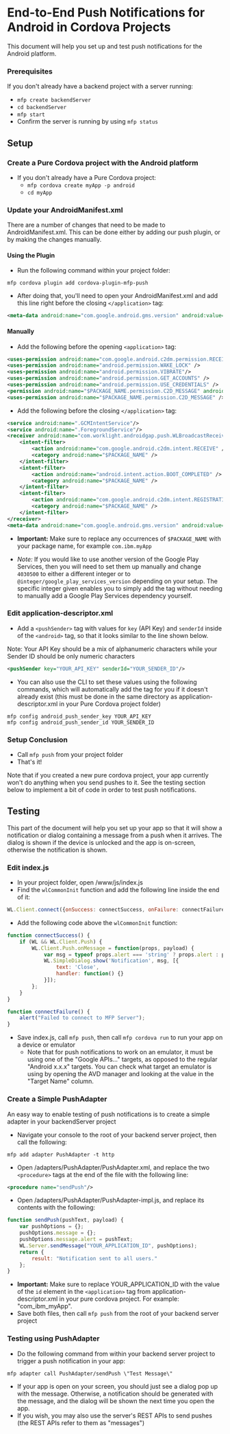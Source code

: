 # End-to-End Push Notifications for Android in Cordova Projects

This document will help you set up and test push notifications for the Android platform.

### Prerequisites
If you don't already have a backend project with a server running:
- `mfp create backendServer`
- `cd backendServer`
- `mfp start`
- Confirm the server is running by using `mfp status`

## Setup

### Create a Pure Cordova project with the Android platform
- If you don't already have a Pure Cordova project:
    - `mfp cordova create myApp -p android`
    - `cd myApp`

### Update your AndroidManifest.xml
There are a number of changes that need to be made to AndroidManifest.xml. This can be done either by adding our push plugin, or by making the changes manually.

#### Using the Plugin
- Run the following command within your project folder:

````
mfp cordova plugin add cordova-plugin-mfp-push
````

- After doing that, you'll need to open your AndroidManifest.xml and add this line right before the closing `</application>` tag:

```xml
<meta-data android:name="com.google.android.gms.version" android:value="4030500"/>
```

#### Manually
- Add the following before the opening `<application>` tag:

````xml
<uses-permission android:name="com.google.android.c2dm.permission.RECEIVE" />
<uses-permission android:name="android.permission.WAKE_LOCK" />
<uses-permission android:name="android.permission.VIBRATE"/>
<uses-permission android:name="android.permission.GET_ACCOUNTS" />
<uses-permission android:name="android.permission.USE_CREDENTIALS" />
<permission android:name="$PACKAGE_NAME.permission.C2D_MESSAGE" android:protectionLevel="signature" />
<uses-permission android:name="$PACKAGE_NAME.permission.C2D_MESSAGE" />
````

- Add the following before the closing `</application>` tag:

````xml
<service android:name=".GCMIntentService"/>
<service android:name=".ForegroundService"/>
<receiver android:name="com.worklight.androidgap.push.WLBroadcastReceiver" android:permission="com.google.android.c2dm.permission.SEND">
    <intent-filter>
        <action android:name="com.google.android.c2dm.intent.RECEIVE" />
        <category android:name="$PACKAGE_NAME" />
    </intent-filter>
    <intent-filter>
        <action android:name="android.intent.action.BOOT_COMPLETED" />
        <category android:name="$PACKAGE_NAME" />
    </intent-filter>
    <intent-filter>
        <action android:name="com.google.android.c2dm.intent.REGISTRATION" />
        <category android:name="$PACKAGE_NAME" />
    </intent-filter>
</receiver>
<meta-data android:name="com.google.android.gms.version" android:value="4030500" />
````

- **Important:** Make sure to replace any occurrences of `$PACKAGE_NAME` with your package name, for example `com.ibm.myApp`

- *Note:* If you would like to use another version of the Google Play Services, then you will need to set them up manually and change `4030500` to either a different integer or to `@integer/google_play_services_version` depending on your setup. The specific integer given enables you to simply add the tag without needing to manually add a Google Play Services dependency yourself.

### Edit application-descriptor.xml
- Add a `<pushSender>` tag with values for `key` (API Key) and `senderId` inside of the `<android>` tag, so that it looks similar to the line shown below. 

Note: Your API Key should be a mix of alphanumeric characters while your Sender ID should be only numeric characters

````xml
<pushSender key="YOUR_API_KEY" senderId="YOUR_SENDER_ID"/>
````

- You can also use the CLI to set these values using the following commands, which will automatically add the tag for you if it doesn't already exist (this must be done in the same directory as application-descriptor.xml in your Pure Cordova project folder)

````
mfp config android_push_sender_key YOUR_API_KEY
mfp config android_push_sender_id YOUR_SENDER_ID
````

### Setup Conclusion
- Call `mfp push` from your project folder
- That's it!

Note that if you created a new pure cordova project, your app currently won't do anything when you send pushes to it. See the testing section below to implement a bit of code in order to test push notifications.

## Testing
This part of the document will help you set up your app so that it will show a notification or dialog containing a message from a push when it arrives. The dialog is shown if the device is unlocked and the app is on-screen, otherwise the notification is shown.

### Edit index.js
- In your project folder, open /www/js/index.js
- Find the `wlCommonInit` function and add the following line inside the end of it:

```javascript
WL.Client.connect({onSuccess: connectSuccess, onFailure: connectFailure});
```

- Add the following code above the `wlCommonInit` function:

```javascript
function connectSuccess() {
    if (WL && WL.Client.Push) {
        WL.Client.Push.onMessage = function(props, payload) {
            var msg = typeof props.alert === 'string' ? props.alert : props.alert.body;
            WL.SimpleDialog.show('Notification', msg, [{
                text: 'Close',
                handler: function() {}
            }]);
        };
    }
}

function connectFailure() {
    alert("Failed to connect to MFP Server");
}
```

- Save index.js, call `mfp push`, then call `mfp cordova run` to run your app on a device or emulator
    - Note that for push notifications to work on an emulator, it must be using one of the "Google APIs..." targets, as opposed to the regular "Android x.x.x" targets. You can check what target an emulator is using by opening the AVD manager and looking at the value in the "Target Name" column.

### Create a Simple PushAdapter
An easy way to enable testing of push notifications is to create a simple adapter in your backendServer project
- Navigate your console to the root of your backend server project, then call the following:

```
mfp add adapter PushAdapter -t http
```

- Open /adapters/PushAdapter/PushAdapter.xml, and replace the two `<procedure>` tags at the end of the file with the following line:

```xml
<procedure name="sendPush"/>
```

- Open /adapters/PushAdapter/PushAdapter-impl.js, and replace its contents with the following:

```javascript
function sendPush(pushText, payload) {
    var pushOptions = {};
    pushOptions.message = {};
    pushOptions.message.alert = pushText;
    WL.Server.sendMessage("YOUR_APPLICATION_ID", pushOptions);
    return {
        result: "Notification sent to all users."
    };
}
```

- **Important:** Make sure to replace YOUR_APPLICATION_ID with the value of the `id` element in the `<application>` tag from application-descriptor.xml in your pure cordova project. For example: "com_ibm_myApp".
- Save both files, then call `mfp push` from the root of your backend server project

### Testing using PushAdapter
- Do the following command from within your backend server project to trigger a push notification in your app:

```
mfp adapter call PushAdapter/sendPush \"Test Message\"
```

- If your app is open on your screen, you should just see a dialog pop up with the message. Otherwise, a notification should be generated with the message, and the dialog will be shown the next time you open the app.
- If you wish, you may also use the server's REST APIs to send pushes (the REST APIs refer to them as "messages")

